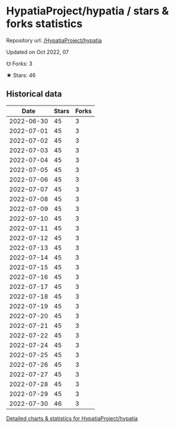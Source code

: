 # HypatiaProject/hypatia / stars & forks statistics

Repository url: [/HypatiaProject/hypatia](https://github.com/HypatiaProject/hypatia)

Updated on Oct 2022, 07

☋ Forks: 3

★ Stars: 46

## Historical data
| Date | Stars | Forks |
|------|-------|-------|
| 2022-06-30 | 45 | 3 | 
| 2022-07-01 | 45 | 3 | 
| 2022-07-02 | 45 | 3 | 
| 2022-07-03 | 45 | 3 | 
| 2022-07-04 | 45 | 3 | 
| 2022-07-05 | 45 | 3 | 
| 2022-07-06 | 45 | 3 | 
| 2022-07-07 | 45 | 3 | 
| 2022-07-08 | 45 | 3 | 
| 2022-07-09 | 45 | 3 | 
| 2022-07-10 | 45 | 3 | 
| 2022-07-11 | 45 | 3 | 
| 2022-07-12 | 45 | 3 | 
| 2022-07-13 | 45 | 3 | 
| 2022-07-14 | 45 | 3 | 
| 2022-07-15 | 45 | 3 | 
| 2022-07-16 | 45 | 3 | 
| 2022-07-17 | 45 | 3 | 
| 2022-07-18 | 45 | 3 | 
| 2022-07-19 | 45 | 3 | 
| 2022-07-20 | 45 | 3 | 
| 2022-07-21 | 45 | 3 | 
| 2022-07-22 | 45 | 3 | 
| 2022-07-24 | 45 | 3 | 
| 2022-07-25 | 45 | 3 | 
| 2022-07-26 | 45 | 3 | 
| 2022-07-27 | 45 | 3 | 
| 2022-07-28 | 45 | 3 | 
| 2022-07-29 | 45 | 3 | 
| 2022-07-30 | 46 | 3 | 


[Detailed charts & statistics for HypatiaProject/hypatia](https://reviewgithub.com/rep/HypatiaProject/hypatia)
